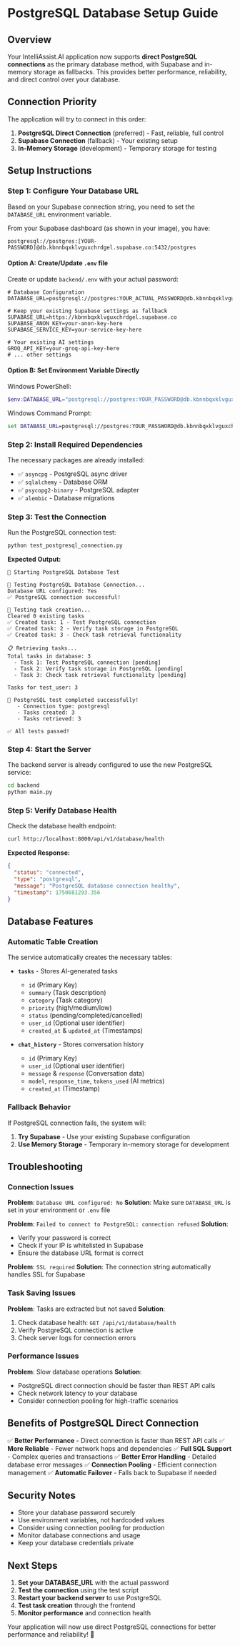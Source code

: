 # PostgreSQL Database Setup Guide

## Overview

Your IntelliAssist.AI application now supports **direct PostgreSQL connections** as the primary database method, with Supabase and in-memory storage as fallbacks. This provides better performance, reliability, and direct control over your database.

## Connection Priority

The application will try to connect in this order:

1. **PostgreSQL Direct Connection** (preferred) - Fast, reliable, full control
2. **Supabase Connection** (fallback) - Your existing setup
3. **In-Memory Storage** (development) - Temporary storage for testing

## Setup Instructions

### Step 1: Configure Your Database URL

Based on your Supabase connection string, you need to set the `DATABASE_URL` environment variable.

From your Supabase dashboard (as shown in your image), you have:
```
postgresql://postgres:[YOUR-PASSWORD]@db.kbnnbqxklvguxchrdgel.supabase.co:5432/postgres
```

#### Option A: Create/Update `.env` file

Create or update `backend/.env` with your actual password:

```env
# Database Configuration
DATABASE_URL=postgresql://postgres:YOUR_ACTUAL_PASSWORD@db.kbnnbqxklvguxchrdgel.supabase.co:5432/postgres

# Keep your existing Supabase settings as fallback
SUPABASE_URL=https://kbnnbqxklvguxchrdgel.supabase.co
SUPABASE_ANON_KEY=your-anon-key-here
SUPABASE_SERVICE_KEY=your-service-key-here

# Your existing AI settings
GROQ_API_KEY=your-groq-api-key-here
# ... other settings
```

#### Option B: Set Environment Variable Directly

Windows PowerShell:
```powershell
$env:DATABASE_URL="postgresql://postgres:YOUR_PASSWORD@db.kbnnbqxklvguxchrdgel.supabase.co:5432/postgres"
```

Windows Command Prompt:
```cmd
set DATABASE_URL=postgresql://postgres:YOUR_PASSWORD@db.kbnnbqxklvguxchrdgel.supabase.co:5432/postgres
```

### Step 2: Install Required Dependencies

The necessary packages are already installed:
- ✅ `asyncpg` - PostgreSQL async driver
- ✅ `sqlalchemy` - Database ORM
- ✅ `psycopg2-binary` - PostgreSQL adapter
- ✅ `alembic` - Database migrations

### Step 3: Test the Connection

Run the PostgreSQL connection test:

```bash
python test_postgresql_connection.py
```

**Expected Output:**
```
🚀 Starting PostgreSQL Database Test

🔗 Testing PostgreSQL Database Connection...
Database URL configured: Yes
✅ PostgreSQL connection successful!

📝 Testing task creation...
Cleared 0 existing tasks
✅ Created task: 1 - Test PostgreSQL connection
✅ Created task: 2 - Verify task storage in PostgreSQL
✅ Created task: 3 - Check task retrieval functionality

📋 Retrieving tasks...
Total tasks in database: 3
  - Task 1: Test PostgreSQL connection [pending]
  - Task 2: Verify task storage in PostgreSQL [pending]
  - Task 3: Check task retrieval functionality [pending]

Tasks for test_user: 3

🎉 PostgreSQL test completed successfully!
   - Connection type: postgresql
   - Tasks created: 3
   - Tasks retrieved: 3

✅ All tests passed!
```

### Step 4: Start the Server

The backend server is already configured to use the new PostgreSQL service:

```bash
cd backend
python main.py
```

### Step 5: Verify Database Health

Check the database health endpoint:

```bash
curl http://localhost:8000/api/v1/database/health
```

**Expected Response:**
```json
{
  "status": "connected",
  "type": "postgresql",
  "message": "PostgreSQL database connection healthy",
  "timestamp": 1750681293.356
}
```

## Database Features

### Automatic Table Creation

The service automatically creates the necessary tables:

- **`tasks`** - Stores AI-generated tasks
  - `id` (Primary Key)
  - `summary` (Task description)
  - `category` (Task category)
  - `priority` (high/medium/low)
  - `status` (pending/completed/cancelled)
  - `user_id` (Optional user identifier)
  - `created_at` & `updated_at` (Timestamps)

- **`chat_history`** - Stores conversation history
  - `id` (Primary Key)
  - `user_id` (Optional user identifier)
  - `message` & `response` (Conversation data)
  - `model`, `response_time`, `tokens_used` (AI metrics)
  - `created_at` (Timestamp)

### Fallback Behavior

If PostgreSQL connection fails, the system will:

1. **Try Supabase** - Use your existing Supabase configuration
2. **Use Memory Storage** - Temporary in-memory storage for development

## Troubleshooting

### Connection Issues

**Problem**: `Database URL configured: No`
**Solution**: Make sure `DATABASE_URL` is set in your environment or `.env` file

**Problem**: `Failed to connect to PostgreSQL: connection refused`
**Solution**: 
- Verify your password is correct
- Check if your IP is whitelisted in Supabase
- Ensure the database URL format is correct

**Problem**: `SSL required`
**Solution**: The connection string automatically handles SSL for Supabase

### Task Saving Issues

**Problem**: Tasks are extracted but not saved
**Solution**: 
1. Check database health: `GET /api/v1/database/health`
2. Verify PostgreSQL connection is active
3. Check server logs for connection errors

### Performance Issues

**Problem**: Slow database operations
**Solution**: 
- PostgreSQL direct connection should be faster than REST API calls
- Check network latency to your database
- Consider connection pooling for high-traffic scenarios

## Benefits of PostgreSQL Direct Connection

✅ **Better Performance** - Direct connection is faster than REST API calls
✅ **More Reliable** - Fewer network hops and dependencies
✅ **Full SQL Support** - Complex queries and transactions
✅ **Better Error Handling** - Detailed database error messages
✅ **Connection Pooling** - Efficient connection management
✅ **Automatic Failover** - Falls back to Supabase if needed

## Security Notes

- Store your database password securely
- Use environment variables, not hardcoded values
- Consider using connection pooling for production
- Monitor database connections and usage
- Keep your database credentials private

## Next Steps

1. **Set your DATABASE_URL** with the actual password
2. **Test the connection** using the test script
3. **Restart your backend server** to use PostgreSQL
4. **Test task creation** through the frontend
5. **Monitor performance** and connection health

Your application will now use direct PostgreSQL connections for better performance and reliability! 🎉 